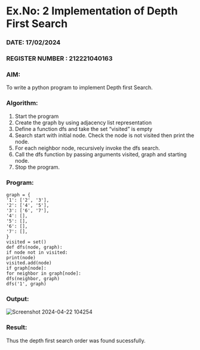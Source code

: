 # Ex.No: 2  Implementation of Depth First Search
### DATE: 17/02/2024                                                                           
### REGISTER NUMBER : 212221040163
### AIM: 
To write a python program to implement Depth first Search. 
### Algorithm:
1. Start the program
2. Create the graph by using adjacency list representation
3. Define a function dfs and take the set “visited” is empty 
4. Search start with initial node. Check the node is not visited then print the node.
5. For each neighbor node, recursively invoke the dfs search.
6. Call the dfs function by passing arguments visited, graph and starting node.
7. Stop the program.
### Program:
```
graph = {
'1': ['2', '3'],
'2': ['4', '5'],
'3': ['6', '7'],
'4': [],
'5': [],
'6': [],
'7': [],
}
visited = set()
def dfs(node, graph):
if node not in visited:
print(node)
visited.add(node)
if graph[node]:
for neighbor in graph[node]:
dfs(neighbor, graph)
dfs('1', graph)
```










### Output:
![Screenshot 2024-04-22 104254](https://github.com/srivarshan123/BFS/assets/103185133/489ab2fe-8036-4026-ae54-f523ce2631b6)




### Result:
Thus the depth first search order was found sucessfully.

